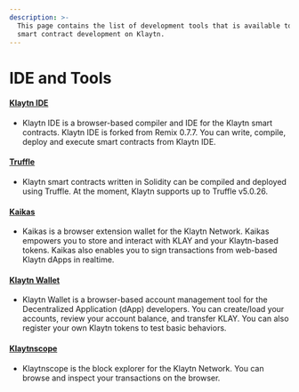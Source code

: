 ```yaml
---
description: >-
  This page contains the list of development tools that is available to help
  smart contract development on Klaytn.
---
```


# IDE and Tools

#### [Klaytn IDE](broken-reference) <a href="#klaytn-ide" id="klaytn-ide"></a>

* Klaytn IDE is a browser-based compiler and IDE for the Klaytn smart contracts. Klaytn IDE is forked from Remix 0.7.7. You can write, compile, deploy and execute smart contracts from Klaytn IDE.

#### [Truffle](../../toolkit/truffle.md) <a href="#truffle" id="truffle"></a>

* Klaytn smart contracts written in Solidity can be compiled and deployed using Truffle. At the moment, Klaytn supports up to Truffle v5.0.26.

#### [Kaikas](../../toolkit/kaikas.md) <a href="#kaikas" id="kaikas"></a>

* Kaikas is a browser extension wallet for the Klaytn Network. Kaikas empowers you to store and interact with KLAY and your Klaytn-based tokens. Kaikas also enables you to sign transactions from web-based Klaytn dApps in realtime.

#### [Klaytn Wallet](../../toolkit/klaytn-wallet.md) <a href="#klaytn-wallet" id="klaytn-wallet"></a>

* Klaytn Wallet is a browser-based account management tool for the Decentralized Application (dApp) developers. You can create/load your accounts, review your account balance, and transfer KLAY. You can also register your own Klaytn tokens to test basic behaviors.

#### [Klaytnscope](../../toolkit/klaytnscope.md) <a href="#klaytnscope" id="klaytnscope"></a>

* Klaytnscope is the block explorer for the Klaytn Network. You can browse and inspect your transactions on the browser.
